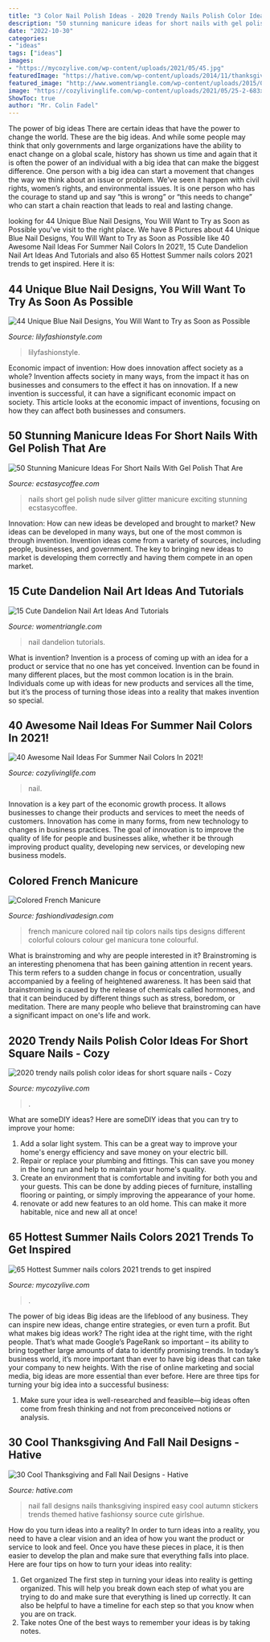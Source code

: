 ```yaml
---
title: "3 Color Nail Polish Ideas - 2020 Trendy Nails Polish Color Ideas For Short Square Nails"
description: "50 stunning manicure ideas for short nails with gel polish that are"
date: "2022-10-30"
categories:
- "ideas"
tags: ["ideas"]
images:
- "https://mycozylive.com/wp-content/uploads/2021/05/45.jpg"
featuredImage: "https://hative.com/wp-content/uploads/2014/11/thanksgiving-nail-designs/17-thanksgiving-and-fall-nail-designs.jpg"
featured_image: "http://www.womentriangle.com/wp-content/uploads/2015/05/dandelion-nail-art-6.jpg"
image: "https://cozylivinglife.com/wp-content/uploads/2021/05/25-2-683x1024.jpg"
ShowToc: true
author: "Mr. Colin Fadel"
---
```



The power of big ideas
There are certain ideas that have the power to change the world. These are the big ideas. And while some people may think that only governments and large organizations have the ability to enact change on a global scale, history has shown us time and again that it is often the power of an individual with a big idea that can make the biggest difference.
One person with a big idea can start a movement that changes the way we think about an issue or problem. We’ve seen it happen with civil rights, women’s rights, and environmental issues. It is one person who has the courage to stand up and say “this is wrong” or “this needs to change” who can start a chain reaction that leads to real and lasting change.

	

		
looking for 44 Unique Blue Nail Designs, You Will Want to Try as Soon as Possible you've visit to the right place. We have 8 Pictures about 44 Unique Blue Nail Designs, You Will Want to Try as Soon as Possible like 40 Awesome Nail Ideas For Summer Nail Colors In 2021!, 15 Cute Dandelion Nail Art Ideas And Tutorials and also 65 Hottest Summer nails colors 2021 trends to get inspired. Here it is:
		
    
## 44 Unique Blue Nail Designs, You Will Want To Try As Soon As Possible

<img loading=lazy src="https://lilyfashionstyle.com/wp-content/uploads/2020/02/25-18.jpg" onerror="this.onerror=null;this.src='https://tse4.mm.bing.net/th?id=OIP.LvaSOdY5VuCEF0YUP3OSWQHaKx&amp;pid=15.1';" alt="44 Unique Blue Nail Designs, You Will Want to Try as Soon as Possible">

_Source: lilyfashionstyle.com_

>lilyfashionstyle. 

	

Economic impact of invention: How does innovation affect society as a whole?
Invention affects society in many ways, from the impact it has on businesses and consumers to the effect it has on innovation. If a new invention is successful, it can have a significant economic impact on society. This article looks at the economic impact of inventions, focusing on how they can affect both businesses and consumers.

    
## 50 Stunning Manicure Ideas For Short Nails With Gel Polish That Are

<img loading=lazy src="https://i0.wp.com/www.ecstasycoffee.com/wp-content/uploads/2016/09/Nude-and-silver-glitter-nails.jpg" onerror="this.onerror=null;this.src='https://tse1.mm.bing.net/th?id=OIP.D2gl5-tOp1YYZFjq1DVPTQHaJ4&amp;pid=15.1';" alt="50 Stunning Manicure Ideas For Short Nails With Gel Polish That Are">

_Source: ecstasycoffee.com_

>nails short gel polish nude silver glitter manicure exciting stunning ecstasycoffee. 

	

Innovation: How can new ideas be developed and brought to market?
New ideas can be developed in many ways, but one of the most common is through invention. Invention ideas come from a variety of sources, including people, businesses, and government. The key to bringing new ideas to market is developing them correctly and having them compete in an open market.

    
## 15 Cute Dandelion Nail Art Ideas And Tutorials

<img loading=lazy src="http://www.womentriangle.com/wp-content/uploads/2015/05/dandelion-nail-art-6.jpg" onerror="this.onerror=null;this.src='https://tse4.mm.bing.net/th?id=OIP.AJouk3b0wnAwtYvQD5-qxgHaHa&amp;pid=15.1';" alt="15 Cute Dandelion Nail Art Ideas And Tutorials">

_Source: womentriangle.com_

>nail dandelion tutorials. 

	

What is invention?
Invention is a process of coming up with an idea for a product or service that no one has yet conceived. Invention can be found in many different places, but the most common location is in the brain. Individuals come up with ideas for new products and services all the time, but it’s the process of turning those ideas into a reality that makes invention so special.

    
## 40 Awesome Nail Ideas For Summer Nail Colors In 2021!

<img loading=lazy src="https://cozylivinglife.com/wp-content/uploads/2021/05/25-2-683x1024.jpg" onerror="this.onerror=null;this.src='https://tse1.mm.bing.net/th?id=OIP.WROzWgLWBBUGOVijpJXZRgHaLG&amp;pid=15.1';" alt="40 Awesome Nail Ideas For Summer Nail Colors In 2021!">

_Source: cozylivinglife.com_

>nail. 

	

Innovation is a key part of the economic growth process. It allows businesses to change their products and services to meet the needs of customers. Innovation has come in many forms, from new technology to changes in business practices. The goal of innovation is to improve the quality of life for people and businesses alike, whether it be through improving product quality, developing new services, or developing new business models.

    
## Colored French Manicure

<img loading=lazy src="http://www.fashiondivadesign.com/wp-content/uploads/2013/09/ysl3_104376807.jpg" onerror="this.onerror=null;this.src='https://tse4.mm.bing.net/th?id=OIP.XAbgKOOjQHUsPWBFNsOhgAHaLH&amp;pid=15.1';" alt="Colored French Manicure">

_Source: fashiondivadesign.com_

>french manicure colored nail tip colors nails tips designs different colorful colours colour gel manicura tone colourful. 

	

What is brainstroming and why are people interested in it?
Brainstroming is an interesting phenomena that has been gaining attention in recent years. This term refers to a sudden change in focus or concentration, usually accompanied by a feeling of heightened awareness. It has been said that brainstroming is caused by the release of chemicals called hormones, and that it can beinduced by different things such as stress, boredom, or meditation. There are many people who believe that brainstroming can have a significant impact on one's life and work.

    
## 2020 Trendy Nails Polish Color Ideas For Short Square Nails - Cozy

<img loading=lazy src="https://mycozylive.com/wp-content/uploads/2020/08/2-1.jpg" onerror="this.onerror=null;this.src='https://tse4.mm.bing.net/th?id=OIP.yx4RovNBt4LHlusjB13xLQHaJ4&amp;pid=15.1';" alt="2020 trendy nails polish color ideas for short square nails - Cozy">

_Source: mycozylive.com_

>. 

	

What are someDIY ideas?
Here are someDIY ideas that you can try to improve your home:
1. Add a solar light system. This can be a great way to improve your home's energy efficiency and save money on your electric bill.
2. Repair or replace your plumbing and fittings. This can save you money in the long run and help to maintain your home's quality.
3. Create an environment that is comfortable and inviting for both you and your guests. This can be done by adding pieces of furniture, installing flooring or painting, or simply improving the appearance of your home.
4. renovate or add new features to an old home. This can make it more habitable, nice and new all at once!

    
## 65 Hottest Summer Nails Colors 2021 Trends To Get Inspired

<img loading=lazy src="https://mycozylive.com/wp-content/uploads/2021/05/45.jpg" onerror="this.onerror=null;this.src='https://tse4.mm.bing.net/th?id=OIP.oFPps1j4GTIs83pjH_YQPQHaLH&amp;pid=15.1';" alt="65 Hottest Summer nails colors 2021 trends to get inspired">

_Source: mycozylive.com_

>. 

	

The power of big ideas
Big ideas are the lifeblood of any business. They can inspire new ideas, change entire strategies, or even turn a profit. But what makes big ideas work? The right idea at the right time, with the right people. That’s what made Google’s PageRank so important – its ability to bring together large amounts of data to identify promising trends.
In today’s business world, it’s more important than ever to have big ideas that can take your company to new heights. With the rise of online marketing and social media, big ideas are more essential than ever before. Here are three tips for turning your big idea into a successful business:

1) Make sure your idea is well-researched and feasible—big ideas often come from fresh thinking and not from preconceived notions or analysis.

    
## 30 Cool Thanksgiving And Fall Nail Designs - Hative

<img loading=lazy src="https://hative.com/wp-content/uploads/2014/11/thanksgiving-nail-designs/17-thanksgiving-and-fall-nail-designs.jpg" onerror="this.onerror=null;this.src='https://tse4.mm.bing.net/th?id=OIP.0Q9G4Q7etS2uqhZZkyThwgHaFa&amp;pid=15.1';" alt="30 Cool Thanksgiving and Fall Nail Designs - Hative">

_Source: hative.com_

>nail fall designs nails thanksgiving inspired easy cool autumn stickers trends themed hative fashionsy source cute girlshue. 

	

How do you turn ideas into a reality?
In order to turn ideas into a reality, you need to have a clear vision and an idea of how you want the product or service to look and feel. Once you have these pieces in place, it is then easier to develop the plan and make sure that everything falls into place. Here are four tips on how to turn your ideas into reality:
1. Get organized
The first step in turning your ideas into reality is getting organized. This will help you break down each step of what you are trying to do and make sure that everything is lined up correctly. It can also be helpful to have a timeline for each step so that you know when you are on track.
2. Take notes
One of the best ways to remember your ideas is by taking notes.

